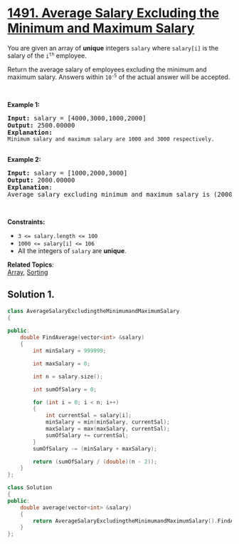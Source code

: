 
# [1491. Average Salary Excluding the Minimum and Maximum Salary](https://leetcode.com/problems/average-salary-excluding-the-minimum-and-maximum-salary/?envType=study-plan&id=programming-skills-i)

<p>
You are given an array of <strong>unique</strong> integers <code>salary</code> where <code>salary[i]</code> is the salary of the <code>i<sup>th</sup></code> employee. 

Return the average salary of employees excluding the minimum and maximum salary. Answers within <code>10<sup>-5</sup></code> of the actual answer will be accepted.</p>

<p>&nbsp;</p>
<p><strong>Example 1:</strong></p>

<pre><strong>Input:</strong> salary = [4000,3000,1000,2000]
<strong>Output:</strong> 2500.00000
<strong>Explanation</strong><strong>:</strong>
<code>Minimum salary and maximum salary are 1000 and 3000 respectively.
</code>
</pre>

<p><strong>Example 2:</strong></p>

<pre><strong>Input:</strong> salary = [1000,2000,3000]
<strong>Output:</strong> 2000.00000
<strong>Explanation</strong>: 
Average salary excluding minimum and maximum salary is (2000) / 1 = 2000
</pre>

<p>&nbsp;</p>
<p><strong>Constraints:</strong></p>

<ul>
	<li><code>3 <= salary.length <= 100</code></li>
	<li><code>1000 <= salary[i] <= 106</code></li>
    <li>All the integers of <code>salary</code> are <strong>unique</strong>.</li>
</ul>


**Related Topics**:  
[Array](https://leetcode.com/tag/array/), [Sorting](https://leetcode.com/tag/sorting/)

## Solution 1.

```cpp
class AverageSalaryExcludingtheMinimumandMaximumSalary
{
        
public:
    double FindAverage(vector<int> &salary)
    {
        int minSalary = 999999;

        int maxSalary = 0;

        int n = salary.size();

        int sumOfSalary = 0;

        for (int i = 0; i < n; i++)
        {
            int currentSal = salary[i];
            minSalary = min(minSalary, currentSal);
            maxSalary = max(maxSalary, currentSal);
            sumOfSalary += currentSal;
        }
        sumOfSalary -= (minSalary + maxSalary);

        return (sumOfSalary / (double)(n - 2));
    }
};

class Solution
{
public:
    double average(vector<int> &salary)
    {
        return AverageSalaryExcludingtheMinimumandMaximumSalary().FindAverage(salary);
    }
};
```